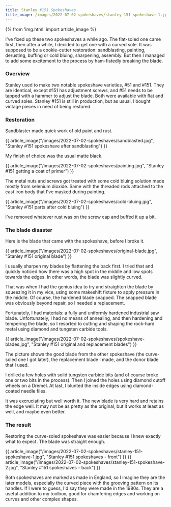 ```yaml
---
title: Stanley #151 Spokeshaves
title_image: /images/2022-07-02-spokeshaves/stanley-151-spokeshave-1.jpg
---
```


{% from 'img.html' import article_image %}

I've fixed up these two spokeshaves a while ago. The flat-soled one came first, then after a while, I decided to get one with a curved sole. It was supposed to be a cookie-cutter restoration: sandblasting, painting, derusting, buffing or cold bluing, sharpening, assembly. But then I managed to add some excitement to the process by ham-fistedly breaking the blade.

<!--more-->

### Overview

Stanley used to make two notable spokeshave varieties, #51 and #151. They are identical, except #151 has adjustment screws, and #51 needs to be tapped with a hammer to adjust the blade. Both were available with flat and curved soles. Stanley #151 is still in production, but as usual, I bought vintage pieces in need of being restored.

### Restoration

Sandblaster made quick work of old paint and rust.

{{ article_image("/images/2022-07-02-spokeshaves/sandblasted.jpg", "Stanley #151 spokeshave after sandblasting") }}

My finish of choice was the usual matte black.

{{ article_image("/images/2022-07-02-spokeshaves/painting.jpg", "Stanley #151 getting a coat of primer") }}

The metal nuts and screws got treated with some cold bluing solution made mostly from selenium dioxide. Same with the threaded rods attached to the cast iron body that I've masked during painting.

{{ article_image("/images/2022-07-02-spokeshaves/cold-bluing.jpg", "Stanley #151 parts after cold bluing") }}

I've removed whatever rust was on the screw cap and buffed it up a bit.

### The blade disaster

Here is the blade that came with the spokeshave, before I broke it.

{{ article_image("/images/2022-07-02-spokeshaves/original-blade.jpg", "Stanley #151 original blade") }}

I usually sharpen my blades by flattening the back first. I tried that and quickly noticed how there was a high spot in the middle and low spots towards the edges. In other words, the blade was slightly curved.

That was when I had the genius idea to try and straighten the blade by squeezing it in my vice, using some makeshift fixture to apply pressure in the middle. Of course, the hardened blade snapped. The snapped blade was obviously beyond repair, so I needed a replacement.

Fortunately, I had materials: a fully and uniformly hardened industrial saw blade. Unfortunately, I had no means of annealing, and then hardening and tempering the blade, so I resorted to cutting and shaping the rock-hard metal using diamond and tungsten carbide tools.

{{ article_image("/images/2022-07-02-spokeshaves/spokeshave-blades.jpg", "Stanley #151 original and replacement blades") }}

The picture shows the good blade from the other spokeshave (the curve-soled one I got later), the replacement blade I made, and the donor blade that I used.

I drilled a few holes with solid tungsten carbide bits (and of course broke one or two bits in the process). Then I joined the holes using diamond cutoff wheels on a Dremel. At last, I blunted the inside edges using diamond-coated needle files.

It was excruciating but well worth it. The new blade is very hard and retains the edge well. It may not be as pretty as the original, but it works at least as well, and maybe even better.

### The result

Restoring the curve-soled spokeshave was easier because I knew exactly what to expect. The blade was straight enough.

{{ article_image("/images/2022-07-02-spokeshaves/stanley-151-spokeshave-1.jpg", "Stanley #151 spokeshaves - front") }}
{{ article_image("/images/2022-07-02-spokeshaves/stanley-151-spokeshave-2.jpg", "Stanley #151 spokeshaves - back") }}

Both spokeshaves are marked as made in England, so I imagine they are the later models, especially the curved piece with the grooving pattern on its handles. If I were to guess, I'd say they were made in the 1980s. They are a useful addition to my toolbox, good for chamfering edges and working on curves and other complex shapes.
